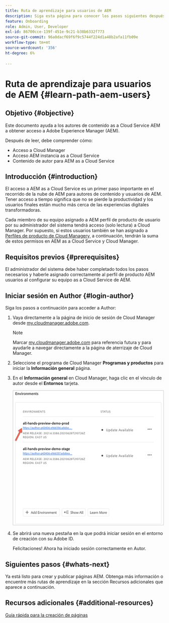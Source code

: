 ```yaml
---
title: Ruta de aprendizaje para usuarios de AEM
description: Siga esta página para conocer los pasos siguientes después de obtener acceso, si es un usuario AEM
feature: Onboarding
role: Admin, User, Developer
exl-id: 86700cce-139f-451e-9c21-b38b6332f773
source-git-commit: 96a0dacf69f6f9c5744f224d1a48b2afa11fb09e
workflow-type: tm+mt
source-wordcount: '356'
ht-degree: 6%

---
```


# Ruta de aprendizaje para usuarios de AEM {#learn-path-aem-users}

## Objetivo {#objective}

Este documento ayuda a los autores de contenido as a Cloud Service AEM a obtener acceso a Adobe Experience Manager (AEM).

Después de leer, debe comprender cómo:

* Acceso a Cloud Manager
* Acceso AEM instancia as a Cloud Service
* Contenido de autor para AEM as a Cloud Service

## Introducción  {#introduction}

El acceso a AEM as a Cloud Service es un primer paso importante en el recorrido de la nube de AEM para autores de contenido y usuarios de AEM. Tener acceso a tiempo significa que no se pierde la productividad y los usuarios finales están mucho más cerca de las experiencias digitales transformadoras.

Cada miembro de su equipo asignado a AEM perfil de producto de usuario por su administrador del sistema tendrá acceso (solo lectura) a Cloud Manager. Por supuesto, si estos usuarios también se han asignado a [Perfiles de producto de Cloud Manager](https://experienceleague.adobe.com/docs/experience-manager-cloud-service/onboarding/onboarding-concepts/aem-cs-team-product-profiles.html?lang=en#cloud-manager-product-profiles)y, a continuación, tendrán la suma de estos permisos en AEM as a Cloud Service y Cloud Manager.

## Requisitos previos  {#prerequisites}

El administrador del sistema debe haber completado todos los pasos necesarios y haberle asignado correctamente al perfil de producto AEM usuarios al configurar su equipo as a Cloud Service de AEM.

## Iniciar sesión en Author {#login-author}

Siga los pasos a continuación para acceder a Author:

1. Vaya directamente a la página de inicio de sesión de Cloud Manager desde [my.cloudmanager.adobe.com](https://my.cloudmanager.adobe.com/).

   >[!NOTE]
   >Marcar [my.cloudmanager.adobe.com](https://my.cloudmanager.adobe.com/) para referencia futura y para ayudarle a navegar directamente a la página de aterrizaje de Cloud Manager.

1. Seleccione el programa de Cloud Manager **Programas y productos** para iniciar la **Información general** página.

1. En el **Información general** en Cloud Manager, haga clic en el vínculo de autor desde el **Entornos** tarjeta.

   ![](/help/journey-onboarding/assets/author-environ.png)

1. Se abrirá una nueva pestaña en la que podrá iniciar sesión en el entorno de creación con su Adobe ID.

   Felicitaciones! Ahora ha iniciado sesión correctamente en Autor.

## Siguientes pasos {#whats-next}

Ya está listo para crear y publicar páginas AEM. Obtenga más información o encuentre más rutas de aprendizaje en la sección Recursos adicionales que aparece a continuación.

## Recursos adicionales {#additional-resources}

[Guía rápida para la creación de páginas](https://experienceleague.adobe.com/docs/experience-manager-cloud-service/sites/authoring/getting-started/quick-start.html?lang=en)

